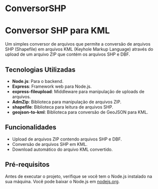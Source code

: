 # ConversorSHP
# Conversor SHP para KML

Um simples conversor de arquivos que permite a conversão de arquivos SHP (Shapefile) em arquivos KML (Keyhole Markup Language) através do upload de um arquivo ZIP que contém os arquivos SHP e DBF.

## Tecnologias Utilizadas

- **Node.js**: Para o backend.
- **Express**: Framework web para Node.js.
- **express-fileupload**: Middleware para manipulação de uploads de arquivos.
- **AdmZip**: Biblioteca para manipulação de arquivos ZIP.
- **shapefile**: Biblioteca para leitura de arquivos SHP.
- **geojson-to-kml**: Biblioteca para conversão de GeoJSON para KML.

## Funcionalidades

- Upload de arquivos ZIP contendo arquivos SHP e DBF.
- Conversão de arquivos SHP em KML.
- Download automático do arquivo KML convertido.

## Pré-requisitos

Antes de executar o projeto, verifique se você tem o Node.js instalado na sua máquina. Você pode baixar o Node.js em [nodejs.org](https://nodejs.org/).
